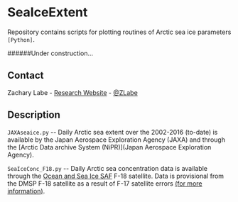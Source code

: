 # SeaIceExtent
Repository contains scripts for plotting routines of Arctic sea ice parameters ```[Python]```.

######Under construction...

## Contact
Zachary Labe - [Research Website](http://sites.uci.edu/zlabe/) - [@ZLabe](https://twitter.com/ZLabe)

## Description

`JAXAseaice.py` --
Daily Arctic sea extent over the 2002-2016 (to-date) is available by the Japan Aerospace Exploration Agency (JAXA) and through the [Arctic Data archive System (NiPR)](Japan Aerospace Exploration Agency).

`SeaIceConc_F18.py` --
Daily Arctic sea concentration data is available through the [Ocean and Sea Ice SAF](http://osisaf.met.no/p/ice/) F-18 satellite. Data is provisional from the DMSP F-18 satellite as a result of F-17 satellite errors [(for more information)](https://nsidc.org/arcticseaicenews/2016/05/daily-sea-ice-extent-updates-resume-with-provisional-data/).
